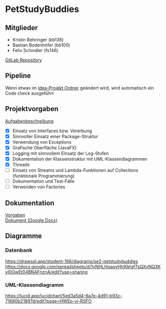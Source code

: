 # PetStudyBuddies

## Mitglieder
- Kristin Behringer (kb136)
- Bastian Bodenhöfer (bb100)
- Felix Schindler (fs146)

[GitLab Repository](https://gitlab.mi.hdm-stuttgart.de/kb136/petstudybuddies)

## Pipeline
Wenn etwas im [Idea-Projekt Ordner](https://gitlab.mi.hdm-stuttgart.de/kb136/petstudybuddies/-/tree/master/Idea-Projekt) geändert wird, wird automatisch ein Code check ausgeführt

## Projektvorgaben
[Aufgabenbeschreibung](https://kriha.pages.mi.hdm-stuttgart.de/se2_lecture/documents/aufgabe.pdf)
- [x] Einsatz von Interfaces bzw. Vererbung
- [x] Sinnvoller Einsatz einer Package-Struktur
- [x] Verwendung von Exceptions
- [x] Grafische Oberfläche (JavaFX)
- [x] Logging mit sinnvollem Einsatz der Log-Stufen
- [x] Dokumentation der Klassenstruktur mit UML-Klassendiagrammen
- [x] Threads
- [ ] Einsatz von Streams und Lambda-Funktionen auf Collections (funktionale Programmierung)
- [ ] Dokumentation und Test-Fälle
- [ ] Verwenden von Factories

## Dokumentation
[Vorgaben](https://kriha.pages.mi.hdm-stuttgart.de/se2_lecture/documents/doku-info.pdf)<br>
[Dokument (Google Docs)](https://docs.google.com/document/d/1EKYGdz1tgzMPT4ij7I_NfJPp0t_mCuDxCy43JGarFrE/edit)

## Diagramme
### Datenbank
https://drawsql.app/student-166/diagrams/se2-petstudybuddies
https://docs.google.com/spreadsheets/d/1yNHLHqaoyHtrKktgf7sQXvNQ3Kyl0OwEt04BNAFnznA/edit?usp=sharing

### UML-Klassendiagramm
https://lucid.app/lucidchart/5ed3a5d4-6a7e-4d91-b93c-71680b21897d/edit?page=HWEp-vi-RSFO
